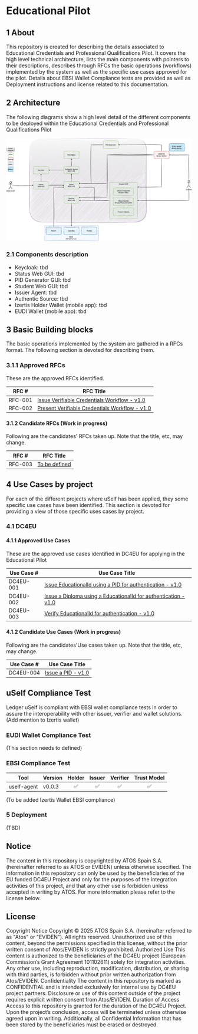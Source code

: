 # Educational Pilot

## 1 About

This repository is created for describing the details associated to Educational Credentials and Professional Qualifications Pilot.
It covers the high level technical architecture, lists the main components with pointers to their descriptions, describes through RFCs the basic operations (workflows) implemented by the system as well as the specific use cases approved for the pilot. Details about EBSI Wallet Compliance tests are provided as well as Deployment instructions and license related to this documentation.

## 2 Architecture

The following diagrams show a high level detail of the different components to be deployed within the Educational Credentials and Professional Qualifications Pilot

![image](docs/images/Architecture.png)

### 2.1 Components description

- Keycloak: tbd
- Status Web GUI: tbd
- PID Generator GUI: tbd
- Student Web GUI: tbd
- Issuer Agent: tbd
- Authentic Source: tbd
- Izertis Holder Wallet (mobile app): tbd
- EUDI Wallet (mobile app): tbd

## 3 Basic Building blocks

The basic operations implemented by the system are gathered in a RFCs format. The following section is devoted for describing them.

### 3.1.1 Approved RFCs

These are the approved RFCs identified. 

| **RFC #** | **RFC Title**                                                                                                |
| --------- | ------------------------------------------------------------------------------------------------------------ |
| RFC-001   | [Issue Verifiable Credentials Workflow - v1.0](docs/rfc001-issue-verifiable-credential.md)                   |
| RFC-002   | [Present Verifiable Credentials Workflow - v1.0](docs/rfc002-present-verifiable-credential.md)               |

#### 3.1.2 Candidate RFCs (Work in progress)

Following are the candidates' RFCs taken up. Note that the title, etc, may change.

| **RFC #** | **RFC Title**                                                                               |
| --------- | ------------------------------------------------------------------------------------------- |
| RFC-003   | [To be defined](docs/rfc003-to-be-defined.md) |


## 4 Use Cases by project

For each of the different projects where uSelf has been applied, they some specific use cases have been identified. This section is devoted for providing a view of those specific uses cases by project.

### 4.1 DC4EU

#### 4.1.1 Approved Use Cases

These are the approved use cases identified in DC4EU for applying in the Educational Pilot

| **Use Case #** | **Use Case Title**                                                                                           |
| -------------- | ------------------------------------------------------------------------------------------------------------ |
| DC4EU-001      | [Issue EducationalId using a PID for authentication - v1.0](docs/dc4eu/dc4eu-001-issue-eudcationalId.md)     |
| DC4EU-002      | [Issue a Diploma using a EducationalId for authentication - v1.0](docs/dc4eu/dc4eu-002-issue-diploma.md)        |
| DC4EU-003      | [Verify EducationalId for authentication - v1.0](docs/dc4eu/dc4eu-003-verify-diploma.md)                  |

#### 4.1.2 Candidate Use Cases (Work in progress)

Following are the candidates'Use cases taken up. Note that the title, etc, may change.

| **Use Case #** | **Use Case Title**                                                                                           |
| -------------- | ------------------------------------------------------------------------------------------------------------ |
| DC4EU-004      | [Issue a PID - v1.0](docs/dc4eu/dc4eu-004-issue-pid.md)                                                      |





## uSelf Compliance Test

Ledger uSelf is compliant with EBSI wallet compliance tests in order to assure the interoperability with other issuer, verifier and wallet solutions.
(Add mention to Izertis wallet)
### EUDI Wallet Compliance Test
(This section needs to defined)
### EBSI Compliance Test

| Tool |Version | Holder | Issuer | Verifier | Trust Model |
| --------------------- | -------------------------------------------------------------------------------------------------------------------------------------------------------                   | :----: | :----: | :------:|:------: |
| uself-agent            | v0.0.3 |   ✅   |   ✅    |  ✅     |  ✅     |
(To be added Izertis Wallet EBSI compliance)

### 5 Deployment
(TBD)

## Notice

The content in this repository is copyrighted by ATOS Spain S.A. (hereinafter referred to as ATOS or EVIDEN) unless otherwise specified. The information in this repository can only be used by the beneficiaries of the EU funded DC4EU Project and only for the purposes of the integration activities of this project, and that any other use is forbidden unless accepted in writing by ATOS. For more information please refer to the
license below.

## License
Copyright Notice Copyright © 2025 ATOS Spain S.A. (hereinafter referred to as "Atos" or "EVIDEN"). All rights reserved. Unauthorized use of this content, beyond the permissions specified in this license, without the prior written consent of Atos/EVIDEN is strictly prohibited. Authorized Use This content is authorized to the beneficiaries of the DC4EU project (European Commission’s Grant Agreement 101102611) solely for integration activities. Any other use, including reproduction, modification, distribution, or sharing with third parties, is forbidden without prior written authorization from Atos/EVIDEN. Confidentiality The content in this repository is marked as CONFIDENTIAL and is intended exclusively for internal use by DC4EU project partners. Disclosure or use of this content outside of the project requires explicit written consent from Atos/EVIDEN. Duration of Access Access to this repository is granted for the duration of the DC4EU Project. Upon the project’s conclusion, access will be terminated unless otherwise agreed upon in writing. Additionally, all Confidential Information that has been stored by the beneficiaries must be erased or destroyed.
